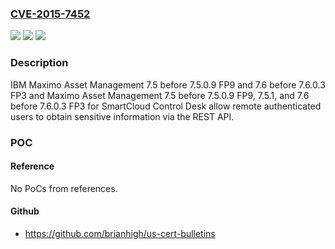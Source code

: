 ### [CVE-2015-7452](https://cve.mitre.org/cgi-bin/cvename.cgi?name=CVE-2015-7452)
![](https://img.shields.io/static/v1?label=Product&message=n%2Fa&color=blue)
![](https://img.shields.io/static/v1?label=Version&message=n%2Fa&color=blue)
![](https://img.shields.io/static/v1?label=Vulnerability&message=n%2Fa&color=brighgreen)

### Description

IBM Maximo Asset Management 7.5 before 7.5.0.9 FP9 and 7.6 before 7.6.0.3 FP3 and Maximo Asset Management 7.5 before 7.5.0.9 FP9, 7.5.1, and 7.6 before 7.6.0.3 FP3 for SmartCloud Control Desk allow remote authenticated users to obtain sensitive information via the REST API.

### POC

#### Reference
No PoCs from references.

#### Github
- https://github.com/brianhigh/us-cert-bulletins

